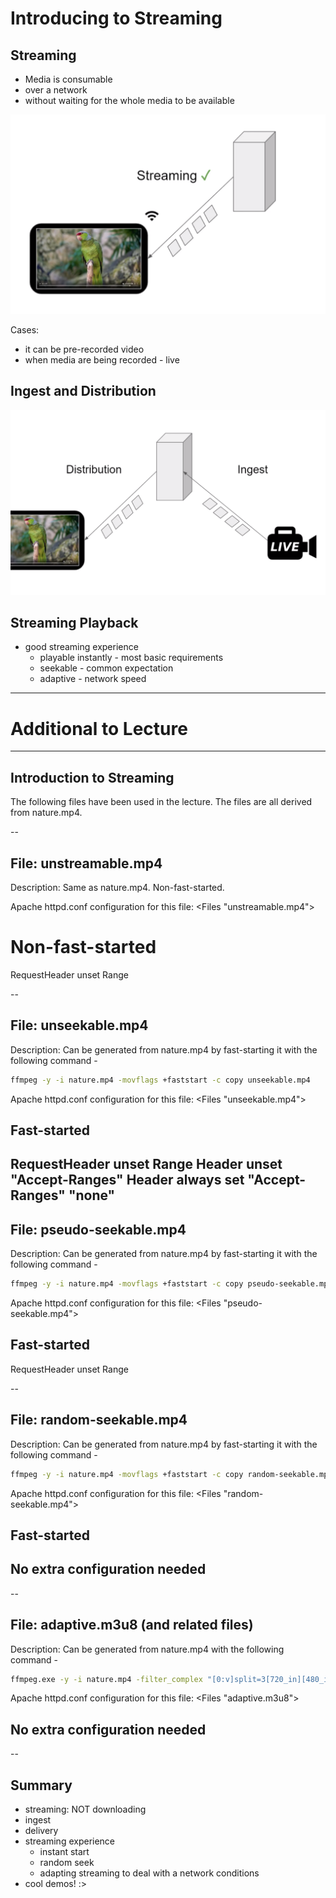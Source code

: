 # Introducing to Streaming

## Streaming
- Media is consumable
- over a network
- without waiting for the whole media to be available

![Alt text](image.png)

Cases:
- it can be pre-recorded video
- when media are being recorded - live


## Ingest and Distribution

![Alt text](image-1.png)


## Streaming Playback
- good streaming experience
  - playable instantly - most basic requirements
  - seekable - common expectation
  - adaptive - network speed


---
# Additional to Lecture
---

Introduction to Streaming
-------------------------
The following files have been used in the lecture. The files are all derived from nature.mp4.

--
## File: unstreamable.mp4

Description: Same as nature.mp4. Non-fast-started.

Apache httpd.conf configuration for this file:
<Files "unstreamable.mp4">
  # Non-fast-started
  RequestHeader unset Range
</Files>

--
## File: unseekable.mp4

Description: Can be generated from nature.mp4 by fast-starting it with the following command -
```sh
ffmpeg -y -i nature.mp4 -movflags +faststart -c copy unseekable.mp4
```

Apache httpd.conf configuration for this file:
<Files "unseekable.mp4">
  ## Fast-started
  RequestHeader unset Range
  Header unset "Accept-Ranges"
  Header always set "Accept-Ranges" "none"
</Files>
--

## File: pseudo-seekable.mp4

Description: Can be generated from nature.mp4 by fast-starting it with the following command -
```sh
ffmpeg -y -i nature.mp4 -movflags +faststart -c copy pseudo-seekable.mp4
```

Apache httpd.conf configuration for this file:
<Files "pseudo-seekable.mp4">
  ## Fast-started
  RequestHeader unset Range
</Files>

--

## File: random-seekable.mp4

Description: Can be generated from nature.mp4 by fast-starting it with the following command -
```sh
ffmpeg -y -i nature.mp4 -movflags +faststart -c copy random-seekable.mp4
```

Apache httpd.conf configuration for this file:
<Files "random-seekable.mp4">
  ## Fast-started
  ## No extra configuration needed
</Files>

--

## File: adaptive.m3u8 (and related files)

Description: Can be generated from nature.mp4 with the following command -
```sh
ffmpeg.exe -y -i nature.mp4 -filter_complex "[0:v]split=3[720_in][480_in][240_in];[720_in]scale=-2:720[720_out];[480_in]scale=-2:480[480_out];[240_in]scale=-2:240[240_out]" -map "[720_out]" -map "[480_out]" -map "[240_out]" -map 0:a -map 0:a -map 0:a -b:v:0 3500k -maxrate:v:0 3500k -bufsize:v:0 3500k -b:v:1 1690k -maxrate:v:1 1690k -bufsize:v:1 1690k -b:v:2 326k -maxrate:v:2 326k -bufsize:v:2 326k -b:a:0 128k  -b:a:1 128k  -b:a:2 128k -x264-params "keyint=60:min-keyint=60:scenecut=0"  -var_stream_map "v:0,a:0,name:720p-4M v:1,a:1,name:480p-2M v:2,a:2,name:240p-500k" -hls_list_size 0 -hls_time 2 -hls_segment_filename adaptive-%v-%03d.ts -master_pl_name adaptive.m3u8 adaptive-%v.m3u8
```

Apache httpd.conf configuration for this file:
<Files "adaptive.m3u8">
  ## No extra configuration needed
</Files>
--

## Summary
- streaming: NOT downloading
- ingest
- delivery 
- streaming experience
  - instant start
  - random seek
  - adapting streaming to deal with a network conditions
- cool demos! :> 